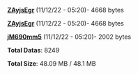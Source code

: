 [**ZAyjsEgr**](/data/ZAyjsEgr.txt) (11/12/22 - 05:20)- 4668 bytes

[**ZAyjsEgr**](/data/ZAyjsEgr.txt) (11/12/22 - 05:20)- 4668 bytes

[**jM690mm5**](/data/jM690mm5.txt) (11/12/22 - 05:20)- 2002 bytes

**Total Datas**: 8249

**Total Size**: 48.09 MB / 48.1 MB